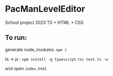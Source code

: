 # PacManLevelEditor

School project 2023
TS + HTML + CSS

## To run:

generate node_modules:
`npm i`

ts -> js :
`npm install -g typescript`
`tsc test.ts -w`

and open `index.html`
